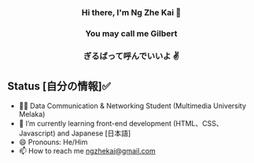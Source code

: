  ### <p align = "center"> Hi there, I'm Ng Zhe Kai 👋 </p>
 ### <p align = "center"> You may call me Gilbert </p>
 ### <p align="center"> ぎるばって呼んでいいよ ✌️</p>


## Status [自分の情報]✅
- 🙍‍♂️ Data Communication & Networking Student (Multimedia University Melaka)
- 🌱 I’m currently learning front-end development (HTML、CSS、Javascript) and Japanese [日本語]
- 😄 Pronouns: He/Him
- 📫 How to reach me <a href="mailto:ngzhekai@gmail.com">ngzhekai@gmail.com </a>


<!--
**ngzhekai/ngzhekai** is a ✨ _special_ ✨ repository because its `README.md` (this file) appears on your GitHub profile.
- <details> <summary> 📫 How to reach me </summary> <a href="mailto:ngzhekai@gmail.com">ngzhekai@gmail.com </a></details>
Here are some ideas to get you started:

- 🔭 I’m currently working on ...
- 🌱 I’m currently learning ...
- 👯 I’m looking to collaborate on ...
- 🤔 I’m looking for help with ...
- 💬 Ask me about ...
- 📫 How to reach me: ...
- 😄 Pronouns: ...
- ⚡ Fun fact: ...
-->
